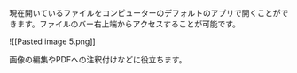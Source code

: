 現在開いているファイルをコンピューターのデフォルトのアプリで開くことができます。ファイルのバー右上端からアクセスすることが可能です。

![[Pasted image 5.png]]

画像の編集やPDFへの注釈付けなどに役立ちます。